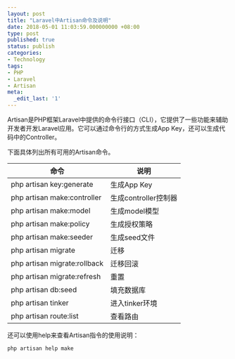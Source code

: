 ```yaml
---
layout: post
title: "Laravel中Artisan命令及说明"
date: 2018-05-01 11:03:59.000000000 +08:00
type: post
published: true
status: publish
categories:
- Technology
tags:
- PHP
- Laravel
- Artisan
meta:
  _edit_last: '1'
---
```


Artisan是PHP框架Laravel中提供的命令行接口（CLI），它提供了一些功能来辅助开发者开发Laravel应用。它可以通过命令行的方式生成App Key，还可以生成代码中的Controller。

下面具体列出所有可用的Artisan命令。

| 命令      |  说明      
| --------  | ------- 
| php artisan key:generate      | 生成App Key    
| php artisan make:controller   | 生成controller控制器  
| php artisan make:model        | 生成model模型 
| php artisan make:policy       | 生成授权策略  
| php artisan make:seeder       | 生成seed文件  
| php artisan migrate           | 迁移  
| php artisan migrate:rollback  | 迁移回滚  
| php artisan migrate:refresh   | 重置  
| php artisan db:seed           | 填充数据库  
| php artisan tinker            | 进入tinker环境   
| php artisan route:list        | 查看路由

还可以使用help来查看Artisan指令的使用说明：

`php artisan help make`  
  





